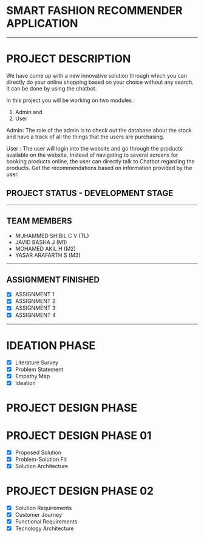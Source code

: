 # SMART FASHION RECOMMENDER APPLICATION

<hr>

#  PROJECT DESCRIPTION

We have come up with a new innovative solution through which you can directly do your online shopping based on your choice without any search. It can be done by using the chatbot.

In this project you will be working on two modules :

1. Admin and
2. User

Admin:
The role of the admin is to check out the database about the stock and have a track of all the things that the users are purchasing.

User :
The user will login into the website and go through the products available on the website.  Instead of navigating to several screens for booking products online, the user can directly talk to Chatbot regarding the products.  Get the recommendations based on information provided by the user.

## PROJECT STATUS - DEVELOPMENT STAGE

 <hr>

##  TEAM MEMBERS
- MUHAMMED SHIBIL C V (TL)
- JAVID BASHA J (M1)
- MOHAMED AKIL H (M2)
- YASAR ARAFARTH S (M3)
<hr>

 
##  ASSIGNMENT FINISHED
- [x] ASSIGNMENT 1
- [x] ASSIGNMENT 2
- [x] ASSIGNMENT 3 
- [X] ASSIGNMENT 4
<hr>

#  IDEATION PHASE

- [X] Literature Survey
- [X] Problem Statement
- [x] Empathy Map
- [X] Ideation

# PROJECT DESIGN PHASE 

# PROJECT DESIGN PHASE 01 
- [X] Proposed Solution
- [X] Problem-Solution Fit
- [X] Solution Architecture

# PROJECT DESIGN PHASE 02 
- [X] Solution Requirements
- [X] Customer Journey
- [X] Functional Requirements
- [X] Tecnology Architecture
